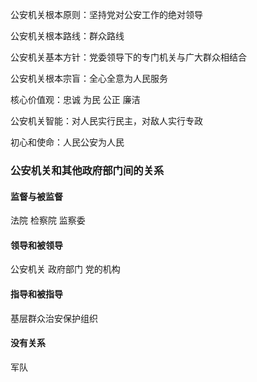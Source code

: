 公安机关根本原则：坚持党对公安工作的绝对领导

公安机关根本路线：群众路线

公安机关基本方针：党委领导下的专门机关与广大群众相结合

公安机关根本宗盲：全心全意为人民服务

核心价值观：忠诚 为民 公正 廉洁

公安机关智能：对人民实行民主，对敌人实行专政

初心和使命：人民公安为人民


### 公安机关和其他政府部门间的关系

#### 监督与被监督

法院 检察院 监察委

#### 领导和被领导

公安机关 政府部门 党的机构

#### 指导和被指导

基层群众治安保护组织

#### 没有关系

军队
